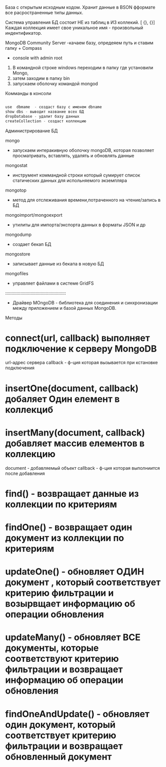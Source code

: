 База с открытым исходным кодом. Хранит данные в BSON фформате все расространенные типы данных. 

Система управления БД состоит НЕ из таблиц в ИЗ коллекий. [ {}, {}]
Каждая коллекция имеет свое уникальное имя - произвольный индентификатор.

MongoDB Community Server
-качаем базу, опредеяем путь и  ставим галку + Compass
- console with admin root

1. В командной строке windows переходим в папку где установили Mongo, 
2. затем заходим в папку bin 
3. запускаем  оболочку командой mongod

Комманды в консоли 
```jsx

use  dbmame  - создаст базу с именем dbname
show dbs - выводит название всех БД
dropDatabase - удалит базу данных
createCollection - создаст коллекцию

```
Администрирование БД

mongo 
- запускаем интеракивную оболочку mongoDB, которая позволяет просматривать, вставлять, удалять и обновлять данные

mongostat 
- инструмент коммандной строки который сумирует список статических данных для испольняемого экземпляра

mongotop 
- метод для отслеживания времени,потраченного на чтение/запись в БД

mongoimport/mongoexport
- утилиты для импорта/экспорта данных в форматы JSON и др

mongodump 
- создает бекап БД

mongostore 
- записывает данные из бекапа в новую БД

mongofiles
- управляет файлами в системе GridFS


::::::::::::::::::::::::::::::::::::::::::::::::

- Драйвер MOngoDB - библиотека для соединения и синхронизации между приложением и базой данных MongoDB. 

Методы

# connect(url, callback)  выполняет подключение к серверу MongoDB
url-адрес сервера
callback - ф-ция которая вызывается при кстановке подключения

# insertOne(document, callback) добаляет Один елемент в коллекциб
# insertMany(document, callback) добавляет массив елементов в коллекцию 
document - добавляемый объект
callback - ф-ция которая выполниится после добавления 

# find() - возвращает данные из коллекции по критериям

# findOne() - возвращает один документ из коллекции по критериям

# updateOne() - обновляет ОДИН документ , который соответствует критерию фильтрации и возырвщает информацию об операции обновления

# updateMany() - обновляет ВСЕ документы, которые соответствуют критерию фильтрации и возвращает информацию об операции обновления

# findOneAndUpdate() - обновляет один документ, который соответствует критерию фильтрации и возвращает обновленный документ